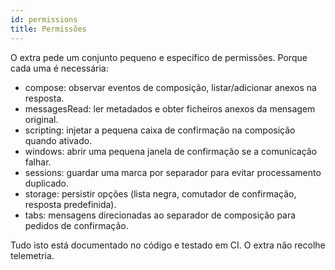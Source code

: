 ```yaml
---
id: permissions
title: Permissões
---
```


O extra pede um conjunto pequeno e específico de permissões. Porque cada uma é necessária:

- compose: observar eventos de composição, listar/adicionar anexos na resposta.
- messagesRead: ler metadados e obter ficheiros anexos da mensagem original.
- scripting: injetar a pequena caixa de confirmação na composição quando ativado.
- windows: abrir uma pequena janela de confirmação se a comunicação falhar.
- sessions: guardar uma marca por separador para evitar processamento duplicado.
- storage: persistir opções (lista negra, comutador de confirmação, resposta predefinida).
- tabs: mensagens direcionadas ao separador de composição para pedidos de confirmação.

Tudo isto está documentado no código e testado em CI. O extra não recolhe telemetria.
